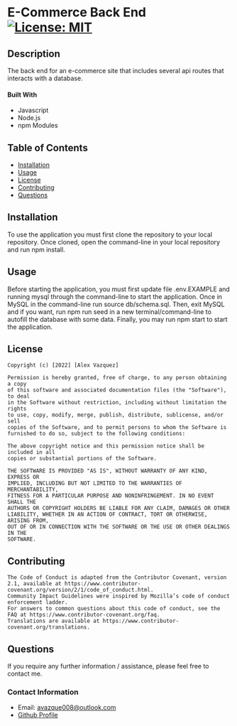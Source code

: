 # E-Commerce Back End [![License: MIT](https://img.shields.io/badge/License-MIT-yellow.svg)](https://opensource.org/licenses/MIT)

## Description

The back end for an e-commerce site that includes several api routes that interacts with a database.

#### Built With

* Javascript
* Node.js
* npm Modules

## Table of Contents

* [Installation](#installation)
* [Usage](#usage)
* [License](#license)
* [Contributing](#contributing)
* [Questions](#questions)

## Installation

 To use the application you must first clone the repository to your local repository. Once cloned, open the command-line in your local repository and run npm install.
 
## Usage

Before starting the application, you must first update file .env.EXAMPLE and running mysql through the command-line to start the application. Once in MySQL in the command-line run source db/schema.sql. Then, exit MySQL and if you want, run npm run seed in a new terminal/command-line to autofill the database with some data. Finally, you may run npm start to start the application. 
 
## License

    Copyright (c) [2022] [Alex Vazquez]

    Permission is hereby granted, free of charge, to any person obtaining a copy
    of this software and associated documentation files (the "Software"), to deal
    in the Software without restriction, including without limitation the rights
    to use, copy, modify, merge, publish, distribute, sublicense, and/or sell
    copies of the Software, and to permit persons to whom the Software is
    furnished to do so, subject to the following conditions:

    The above copyright notice and this permission notice shall be included in all
    copies or substantial portions of the Software.

    THE SOFTWARE IS PROVIDED "AS IS", WITHOUT WARRANTY OF ANY KIND, EXPRESS OR
    IMPLIED, INCLUDING BUT NOT LIMITED TO THE WARRANTIES OF MERCHANTABILITY,
    FITNESS FOR A PARTICULAR PURPOSE AND NONINFRINGEMENT. IN NO EVENT SHALL THE
    AUTHORS OR COPYRIGHT HOLDERS BE LIABLE FOR ANY CLAIM, DAMAGES OR OTHER
    LIABILITY, WHETHER IN AN ACTION OF CONTRACT, TORT OR OTHERWISE, ARISING FROM,
    OUT OF OR IN CONNECTION WITH THE SOFTWARE OR THE USE OR OTHER DEALINGS IN THE
    SOFTWARE.
    

## Contributing

    The Code of Conduct is adapted from the Contributor Covenant, version 2.1, available at https://www.contributor-covenant.org/version/2/1/code_of_conduct.html.
    Community Impact Guidelines were inspired by Mozilla’s code of conduct enforcement ladder.
    For answers to common questions about this code of conduct, see the FAQ at https://www.contributor-covenant.org/faq. 
    Translations are available at https://www.contributor-covenant.org/translations.    
    

## Questions

If you require any further information / assistance, please feel free to contact me.

### Contact Information

* Email: avazque008@outlook.com
* [Github Profile](https://github.com/avazque008")
